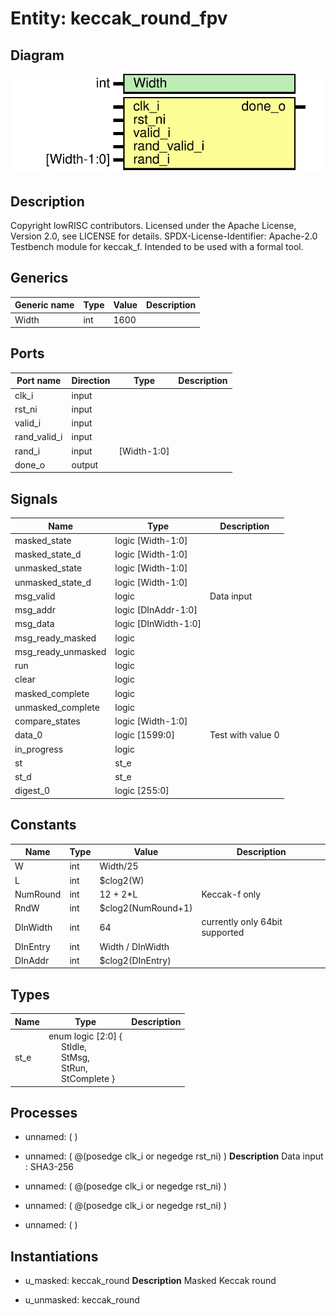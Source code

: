 # Entity: keccak_round_fpv

## Diagram

![Diagram](keccak_round_fpv.svg "Diagram")
## Description

Copyright lowRISC contributors.
 Licensed under the Apache License, Version 2.0, see LICENSE for details.
 SPDX-License-Identifier: Apache-2.0
 Testbench module for keccak_f. Intended to be used with a formal tool.
 
## Generics

| Generic name | Type | Value | Description |
| ------------ | ---- | ----- | ----------- |
| Width        | int  | 1600  |             |
## Ports

| Port name    | Direction | Type        | Description |
| ------------ | --------- | ----------- | ----------- |
| clk_i        | input     |             |             |
| rst_ni       | input     |             |             |
| valid_i      | input     |             |             |
| rand_valid_i | input     |             |             |
| rand_i       | input     | [Width-1:0] |             |
| done_o       | output    |             |             |
## Signals

| Name               | Type                 | Description        |
| ------------------ | -------------------- | ------------------ |
| masked_state       | logic [Width-1:0]    |                    |
| masked_state_d     | logic [Width-1:0]    |                    |
| unmasked_state     | logic [Width-1:0]    |                    |
| unmasked_state_d   | logic [Width-1:0]    |                    |
| msg_valid          | logic                | Data input         |
| msg_addr           | logic [DInAddr-1:0]  |                    |
| msg_data           | logic [DInWidth-1:0] |                    |
| msg_ready_masked   | logic                |                    |
| msg_ready_unmasked | logic                |                    |
| run                | logic                |                    |
| clear              | logic                |                    |
| masked_complete    | logic                |                    |
| unmasked_complete  | logic                |                    |
| compare_states     | logic [Width-1:0]    |                    |
| data_0             | logic [1599:0]       | Test with value 0  |
| in_progress        | logic                |                    |
| st                 | st_e                 |                    |
| st_d               | st_e                 |                    |
| digest_0           | logic [255:0]        |                    |
## Constants

| Name     | Type | Value              | Description                    |
| -------- | ---- | ------------------ | ------------------------------ |
| W        | int  | Width/25           |                                |
| L        | int  | $clog2(W)          |                                |
| NumRound | int  | 12 + 2*L           | Keccak-f only                  |
| RndW     | int  | $clog2(NumRound+1) |                                |
| DInWidth | int  | 64                 | currently only 64bit supported |
| DInEntry | int  | Width / DInWidth   |                                |
| DInAddr  | int  | $clog2(DInEntry)   |                                |
## Types

| Name | Type                                                                                                                                                                                                                    | Description |
| ---- | ----------------------------------------------------------------------------------------------------------------------------------------------------------------------------------------------------------------------- | ----------- |
| st_e | enum logic [2:0] {<br><span style="padding-left:20px">     StIdle,<br><span style="padding-left:20px">     StMsg,<br><span style="padding-left:20px">     StRun,<br><span style="padding-left:20px">     StComplete   } |             |
## Processes
- unnamed: (  )
- unnamed: ( @(posedge clk_i or negedge rst_ni) )
**Description**
Data input : SHA3-256

- unnamed: ( @(posedge clk_i or negedge rst_ni) )
- unnamed: ( @(posedge clk_i or negedge rst_ni) )
- unnamed: (  )
## Instantiations

- u_masked: keccak_round
**Description**
Masked Keccak round

- u_unmasked: keccak_round
